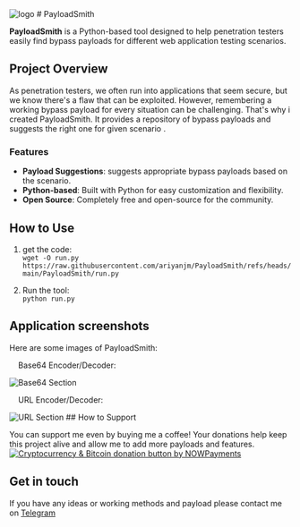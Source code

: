 <img src="https://raw.githubusercontent.com/ariyanjm/PayloadSmith/refs/heads/main/logo/logo.png" alt="logo" />
# PayloadSmith

**PayloadSmith** is a Python-based tool designed to help penetration testers easily find bypass payloads for different web application testing scenarios.
## Project Overview

As penetration testers, we often run into applications that seem secure, but we know there's a flaw that can be exploited. However, remembering a working bypass payload for every situation can be challenging. That's why i created PayloadSmith. It provides a repository of bypass payloads and suggests the right one for given scenario .

### Features
- **Payload Suggestions**: suggests appropriate bypass payloads based on the scenario.
- **Python-based**: Built with Python for easy customization and flexibility.
- **Open Source**: Completely free and open-source for the community.

## How to Use

1. get the code:  
   `wget -O run.py https://raw.githubusercontent.com/ariyanjm/PayloadSmith/refs/heads/main/PayloadSmith/run.py`

3. Run the tool:  
   `python run.py`

## Application screenshots

Here are some images of PayloadSmith:
<p>&nbsp;&nbsp;&nbsp;&nbsp;Base64 Encoder/Decoder:</p>
<img src="https://raw.githubusercontent.com/ariyanjm/PayloadSmith/refs/heads/main/screen%20shots/screenBase64.jpg" alt="Base64 Section" />
<p>&nbsp;&nbsp;&nbsp;&nbsp;URL Encoder/Decoder:</p>
<img src="https://raw.githubusercontent.com/ariyanjm/PayloadSmith/refs/heads/main/screen%20shots/screenUrl.jpg" alt="URL Section" />
## How to Support

You can support me even by buying me a coffee! Your donations help keep this project alive and allow me to add more payloads and features.  
<a href="https://nowpayments.io/donation?api_key=QTDZQ61-MWT4DPS-K6Y763Q-9P7925Z" target="_blank" rel="noreferrer noopener">
   <img src="https://nowpayments.io/images/embeds/donation-button-white.svg" alt="Cryptocurrency & Bitcoin donation button by NOWPayments">
</a>

## Get in touch

If you have any ideas or working methods and payload please contact me on <a href="https://t.me/payloadsmith" target="_blank">Telegram</a>
